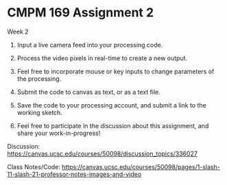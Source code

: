 # CMPM 169 Assignment 2
Week 2
1. Input a live camera feed into your processing code.

2. Process the video pixels in real-time to create a new output.

3. Feel free to incorporate mouse or key inputs to change parameters of the processing.

4. Submit the code to canvas as text, or as a text file.

5. Save the code to your processing account, and submit a link to the working sketch.

6. Feel free to participate in the discussion about this assignment, and share your work-in-progress!

Discussion: https://canvas.ucsc.edu/courses/50098/discussion_topics/336027

Class Notes/Code: https://canvas.ucsc.edu/courses/50098/pages/1-slash-11-slash-21-professor-notes-images-and-video
